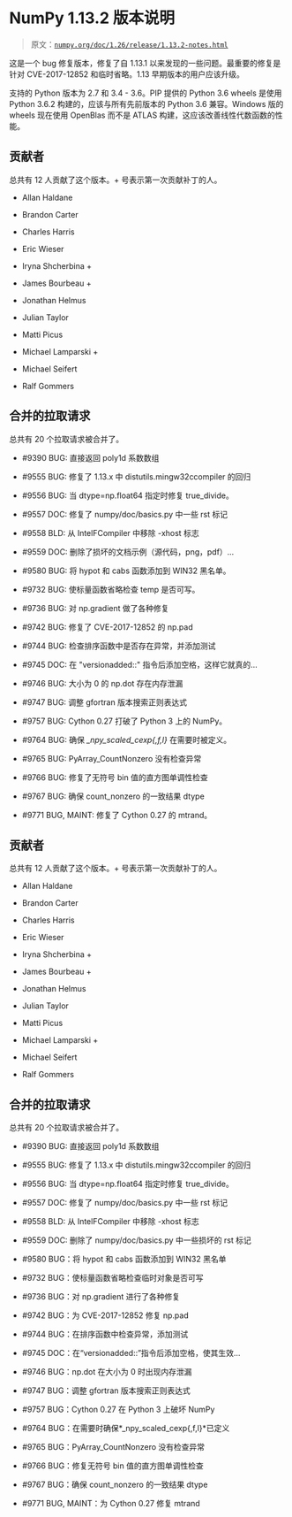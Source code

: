 # NumPy 1.13.2 版本说明

> 原文：[`numpy.org/doc/1.26/release/1.13.2-notes.html`](https://numpy.org/doc/1.26/release/1.13.2-notes.html)

这是一个 bug 修复版本，修复了自 1.13.1 以来发现的一些问题。最重要的修复是针对 CVE-2017-12852 和临时省略。1.13 早期版本的用户应该升级。

支持的 Python 版本为 2.7 和 3.4 - 3.6。PIP 提供的 Python 3.6 wheels 是使用 Python 3.6.2 构建的，应该与所有先前版本的 Python 3.6 兼容。Windows 版的 wheels 现在使用 OpenBlas 而不是 ATLAS 构建，这应该改善线性代数函数的性能。

## 贡献者

总共有 12 人贡献了这个版本。+ 号表示第一次贡献补丁的人。

+   Allan Haldane

+   Brandon Carter

+   Charles Harris

+   Eric Wieser

+   Iryna Shcherbina +

+   James Bourbeau +

+   Jonathan Helmus

+   Julian Taylor

+   Matti Picus

+   Michael Lamparski +

+   Michael Seifert

+   Ralf Gommers

## 合并的拉取请求

总共有 20 个拉取请求被合并了。

+   #9390 BUG: 直接返回 poly1d 系数数组

+   #9555 BUG: 修复了 1.13.x 中 distutils.mingw32ccompiler 的回归

+   #9556 BUG: 当 dtype=np.float64 指定时修复 true_divide。

+   #9557 DOC: 修复了 numpy/doc/basics.py 中一些 rst 标记

+   #9558 BLD: 从 IntelFCompiler 中移除 -xhost 标志

+   #9559 DOC: 删除了损坏的文档示例（源代码，png，pdf）…

+   #9580 BUG: 将 hypot 和 cabs 函数添加到 WIN32 黑名单。

+   #9732 BUG: 使标量函数省略检查 temp 是否可写。

+   #9736 BUG: 对 np.gradient 做了各种修复

+   #9742 BUG: 修复了 CVE-2017-12852 的 np.pad

+   #9744 BUG: 检查排序函数中是否存在异常，并添加测试

+   #9745 DOC: 在 "versionadded::" 指令后添加空格，这样它就真的…

+   #9746 BUG: 大小为 0 的 np.dot 存在内存泄漏

+   #9747 BUG: 调整 gfortran 版本搜索正则表达式

+   #9757 BUG: Cython 0.27 打破了 Python 3 上的 NumPy。

+   #9764 BUG: 确保 *_npy_scaled_cexp{,f,l}* 在需要时被定义。

+   #9765 BUG: PyArray_CountNonzero 没有检查异常

+   #9766 BUG: 修复了无符号 bin 值的直方图单调性检查

+   #9767 BUG: 确保 count_nonzero 的一致结果 dtype

+   #9771 BUG, MAINT: 修复了 Cython 0.27 的 mtrand。

## 贡献者

总共有 12 人贡献了这个版本。+ 号表示第一次贡献补丁的人。

+   Allan Haldane

+   Brandon Carter

+   Charles Harris

+   Eric Wieser

+   Iryna Shcherbina +

+   James Bourbeau +

+   Jonathan Helmus

+   Julian Taylor

+   Matti Picus

+   Michael Lamparski +

+   Michael Seifert

+   Ralf Gommers

## 合并的拉取请求

总共有 20 个拉取请求被合并了。

+   #9390 BUG: 直接返回 poly1d 系数数组

+   #9555 BUG: 修复了 1.13.x 中 distutils.mingw32ccompiler 的回归

+   #9556 BUG: 当 dtype=np.float64 指定时修复 true_divide。

+   #9557 DOC: 修复了 numpy/doc/basics.py 中一些 rst 标记

+   #9558 BLD: 从 IntelFCompiler 中移除 -xhost 标志

+   #9559 DOC: 删除了 numpy/doc/basics.py 中一些损坏的 rst 标记

+   #9580 BUG：将 hypot 和 cabs 函数添加到 WIN32 黑名单

+   #9732 BUG：使标量函数省略检查临时对象是否可写

+   #9736 BUG：对 np.gradient 进行了各种修复

+   #9742 BUG：为 CVE-2017-12852 修复 np.pad

+   #9744 BUG：在排序函数中检查异常，添加测试

+   #9745 DOC：在“versionadded::”指令后添加空格，使其生效…

+   #9746 BUG：np.dot 在大小为 0 时出现内存泄漏

+   #9747 BUG：调整 gfortran 版本搜索正则表达式

+   #9757 BUG：Cython 0.27 在 Python 3 上破坏 NumPy

+   #9764 BUG：在需要时确保*_npy_scaled_cexp{,f,l}*已定义

+   #9765 BUG：PyArray_CountNonzero 没有检查异常

+   #9766 BUG：修复无符号 bin 值的直方图单调性检查

+   #9767 BUG：确保 count_nonzero 的一致结果 dtype

+   #9771 BUG, MAINT：为 Cython 0.27 修复 mtrand
